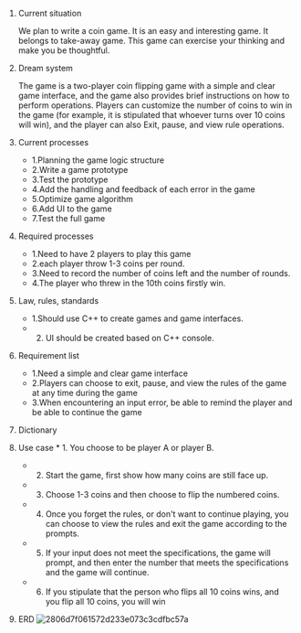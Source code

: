 1. Current situation
  
    We plan to write a coin game. It is an easy and interesting game. It belongs to take-away game. 
    This game can exercise your thinking and make you be thoughtful.
    

2. Dream system
  
    The game is a  two-player coin flipping game with a simple and clear game interface, and the game also provides brief instructions on how to perform operations.
   Players can customize the number of coins to win in the game (for example, it is stipulated that whoever turns over 10 coins will win), and the player can also
   Exit, pause, and view rule operations.
    
3. Current processes
   * 1.Planning the game logic structure
   * 2.Write a game prototype
   * 3.Test the prototype
   * 4.Add the handling and feedback of each error in the game
   * 5.Optimize game algorithm
   * 6.Add UI to the game
   * 7.Test the full game



4. Required processes
      * 1.Need to have 2 players to play this game 
      * 2.each player throw 1-3 coins per round.
      * 3.Need to record the number of coins left and the number of rounds.
      * 4.The player who threw in the 10th coins firstly win.


5. Law, rules, standards
     * 1.Should use C++  to create games and game interfaces.
     * 2. UI should be created based on C++ console.


6. Requirement list
   * 1.Need a simple and clear game interface
   * 2.Players can choose to exit, pause, and view the rules of the game at any time during the game
   * 3.When encountering an input error, be able to remind the player and be able to continue the game
   

7. Dictionary

8. Use case * 1. You choose to be player A or player B.
   * 2. Start the game, first show how many coins are still face up.
   * 3. Choose 1-3 coins and then choose to flip the numbered coins.
   * 4. Once you forget the rules, or don't want to continue playing, you can choose to view the rules and exit the game according to the prompts.
   * 5. If your input does not meet the specifications, the game will prompt, and then enter the number that meets the specifications and the game will continue.
   * 6. If you stipulate that the person who flips all 10 coins wins, and you flip all 10 coins, you will win
10. ERD
![2806d7f061572d233e073c3cdfbc57a](https://user-images.githubusercontent.com/78998273/134819649-22638f78-4cc4-406c-a9f4-c4676a5c0fa6.png)
